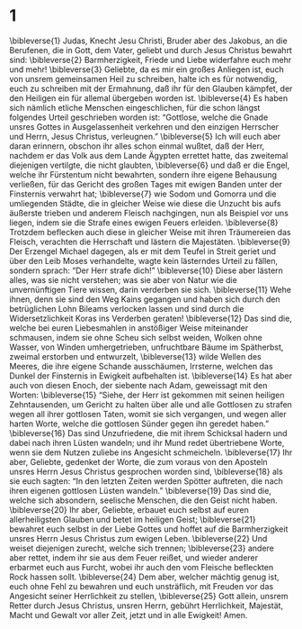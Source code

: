 # 1 
\bibleverse{1} Judas, Knecht Jesu Christi, Bruder aber des Jakobus, an die Berufenen, die in Gott, dem Vater, geliebt und durch Jesus Christus bewahrt sind: 
\bibleverse{2} Barmherzigkeit, Friede und Liebe widerfahre euch mehr und mehr! 
\bibleverse{3} Geliebte, da es mir ein großes Anliegen ist, euch von unsrem gemeinsamen Heil zu schreiben, halte ich es für notwendig, euch zu schreiben mit der Ermahnung, daß ihr für den Glauben kämpfet, der den Heiligen ein für allemal übergeben worden ist. 
\bibleverse{4} Es haben sich nämlich etliche Menschen eingeschlichen, für die schon längst folgendes Urteil geschrieben worden ist: “Gottlose, welche die Gnade unsres Gottes in Ausgelassenheit verkehren und den einzigen Herrscher und Herrn, Jesus Christus, verleugnen.” 
\bibleverse{5} Ich will euch aber daran erinnern, obschon ihr alles schon einmal wußtet, daß der Herr, nachdem er das Volk aus dem Lande Ägypten errettet hatte, das zweitemal diejenigen vertilgte, die nicht glaubten, 
\bibleverse{6} und daß er die Engel, welche ihr Fürstentum nicht bewahrten, sondern ihre eigene Behausung verließen, für das Gericht des großen Tages mit ewigen Banden unter der Finsternis verwahrt hat; 
\bibleverse{7} wie Sodom und Gomorra und die umliegenden Städte, die in gleicher Weise wie diese die Unzucht bis aufs äußerste trieben und anderem Fleisch nachgingen, nun als Beispiel vor uns liegen, indem sie die Strafe eines ewigen Feuers erleiden. 
\bibleverse{8} Trotzdem beflecken auch diese in gleicher Weise mit ihren Träumereien das Fleisch, verachten die Herrschaft und lästern die Majestäten. 
\bibleverse{9} Der Erzengel Michael dagegen, als er mit dem Teufel in Streit geriet und über den Leib Moses verhandelte, wagte kein lästerndes Urteil zu fällen, sondern sprach: “Der Herr strafe dich!” 
\bibleverse{10} Diese aber lästern alles, was sie nicht verstehen; was sie aber von Natur wie die unvernünftigen Tiere wissen, darin verderben sie sich. 
\bibleverse{11} Wehe ihnen, denn sie sind den Weg Kains gegangen und haben sich durch den betrüglichen Lohn Bileams verlocken lassen und sind durch die Widersetzlichkeit Koras ins Verderben geraten! 
\bibleverse{12} Das sind die, welche bei euren Liebesmahlen in anstößiger Weise miteinander schmausen, indem sie ohne Scheu sich selbst weiden, Wolken ohne Wasser, von Winden umhergetrieben, unfruchtbare Bäume im Spätherbst, zweimal erstorben und entwurzelt, 
\bibleverse{13} wilde Wellen des Meeres, die ihre eigene Schande ausschäumen, Irrsterne, welchen das Dunkel der Finsternis in Ewigkeit aufbehalten ist. 
\bibleverse{14} Es hat aber auch von diesen Enoch, der siebente nach Adam, geweissagt mit den Worten: 
\bibleverse{15} “Siehe, der Herr ist gekommen mit seinen heiligen Zehntausenden, um Gericht zu halten über alle und alle Gottlosen zu strafen wegen all ihrer gottlosen Taten, womit sie sich vergangen, und wegen aller harten Worte, welche die gottlosen Sünder gegen ihn geredet haben.” 
\bibleverse{16} Das sind Unzufriedene, die mit ihrem Schicksal hadern und dabei nach ihren Lüsten wandeln; und ihr Mund redet übertriebene Worte, wenn sie dem Nutzen zuliebe ins Angesicht schmeicheln. 
\bibleverse{17} Ihr aber, Geliebte, gedenket der Worte, die zum voraus von den Aposteln unsres Herrn Jesus Christus gesprochen worden sind, 
\bibleverse{18} als sie euch sagten: “In den letzten Zeiten werden Spötter auftreten, die nach ihren eigenen gottlosen Lüsten wandeln.” 
\bibleverse{19} Das sind die, welche sich absondern, seelische Menschen, die den Geist nicht haben. 
\bibleverse{20} Ihr aber, Geliebte, erbauet euch selbst auf euren allerheiligsten Glauben und betet im heiligen Geist; 
\bibleverse{21} bewahret euch selbst in der Liebe Gottes und hoffet auf die Barmherzigkeit unsres Herrn Jesus Christus zum ewigen Leben. 
\bibleverse{22} Und weiset diejenigen zurecht, welche sich trennen; 
\bibleverse{23} andere aber rettet, indem ihr sie aus dem Feuer reißet, und wieder anderer erbarmet euch aus Furcht, wobei ihr auch den vom Fleische befleckten Rock hassen sollt. 
\bibleverse{24} Dem aber, welcher mächtig genug ist, euch ohne Fehl zu bewahren und euch unsträflich, mit Freuden vor das Angesicht seiner Herrlichkeit zu stellen, 
\bibleverse{25} Gott allein, unsrem Retter durch Jesus Christus, unsren Herrn, gebührt Herrlichkeit, Majestät, Macht und Gewalt vor aller Zeit, jetzt und in alle Ewigkeit! Amen. 